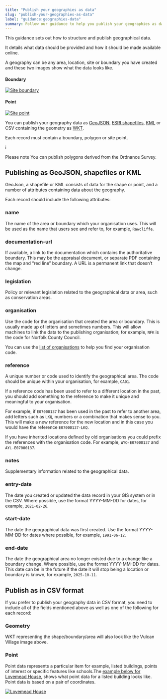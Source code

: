 ```yaml
---
title: "Publish your geographies as data"
slug: "publish-your-geographies-as-data"
label: "guidance:geographies-data"
summary: Follow our guidance to help you publish your geographies as data.
---
```


This guidance sets out how to structure and publish geographical data.

It details what data should be provided and how it should be made available online.

A geography can be any area, location, site or boundary you have created and these two images show what the data looks like.

#### Boundary

<a href="https://res.cloudinary.com/digital-land/image/upload/v1626436405/Conservation_area_Stonesfield_gwma40.png" title="Site boundary"><img src="https://res.cloudinary.com/digital-land/image/upload/v1626436405/Conservation_area_Stonesfield_gwma40.png" alt="Site boundary"></a>

#### Point

<a href="https://res.cloudinary.com/digital-land/image/upload/v1626436406/Old_vicarage_listed_building_quuneq.png" title="Site point"><img src="https://res.cloudinary.com/digital-land/image/upload/v1626436406/Old_vicarage_listed_building_quuneq.png" alt="Site point"></a>

You can publish your geography data as [GeoJSON](https://geojson.org/), [ESRI shapefiles](https://www.esri.com/content/dam/esrisites/sitecore-archive/Files/Pdfs/library/whitepapers/pdfs/shapefile.pdf), [KML](https://developers.google.com/kml) or CSV containing the geometry as [WKT](https://www.ogc.org/standards/wkt-crs).

Each record must contain a boundary, polygon or site point.

<div class="dl-info-text">
  <span class="dl-info-text__icon" aria-hidden="true">i</span>
  <p class="dl-info-text__text">
    <span class="dl-info-text__assistive">Please note</span>
    You can publish polygons derived from the Ordnance Survey.
  </p>
</div>

## Publishing as GeoJSON, shapefiles or KML

GeoJson, a shapefile or KML consists of data for the shape or point, and a number of attributes containing data about the geography.

Each record should include the following attributes:

### name

The name of the area or boundary which your organisation uses. This will be used as the name that users see and refer to, for example, `Rawcliffe`.

### documentation-url

If available, a link to the documentation which contains the authoritative boundary. This may be the appraisal document, or separate PDF containing the map and “red line” boundary. A URL is a permanent link that doesn’t change.

### legislation

Policy or relevant legislation related to the geographical data or area, such as conservation areas.

### organisation

Use the code for the organisation that created the area or boundary. This is usually made up of letters and sometimes numbers. This will allow machines to link the data  to the publishing organisation; for example, `NFK` is the code for Norfolk County Council.

You can use the [list of organisations](https://digital-land.github.io/organisation/) to help you find your organisation code.

### reference

A unique number or code used to identify the geographical area. The code should be unique within your organisation, for example, `CA01`.

If a reference code has been used to refer to a different location in the past, you should add something to the reference to make it unique and meaningful to your organisation.

For example, if `E07000137` has been used in the past to refer to another area, add letters such as `LKQ`, numbers or a combination that makes sense to you. This will make a new reference for the new location and in this case you would have the reference `E07000137-LKQ`.

If you have inherited locations defined by old organisations you could prefix the references with the organisation code. For example, `WYO-E07000137` and `AYL-E07000137`.

### notes

Supplementary information related to the geographical data.

### entry-date

The date you created or updated the data record in your GIS system or in the CSV. Where possible, use the format YYYY-MM-DD for dates, for example, `2021-02-26`.

### start-date

The date the geographical data was first created. Use the format YYYY-MM-DD for dates where possible, for example, `1991-06-12`.

### end-date

The date the geographical area no longer existed due to a change like a boundary change. Where possible, use the format YYYY-MM-DD for dates. This date can be in the future if the date it will stop being a location or boundary is known, for example, `2025-10-11`.

## Publish as in CSV format

If you prefer to publish your geography data in CSV format, you need to include all of the fields mentioned above as well as one of the following for each record:

### Geometry

WKT representing the shape/boundary/area will also look like the Vulcan Village image above. 

### Point

Point data represents a particular item for example, listed buildings, points of interest or specific features like schools.The [example below for Lovemead House,](https://digital-land.github.io/listed-building/1021639/) shows what point data for a listed building looks like. Point data is based on a pair of coordinates.

<a href="https://res.cloudinary.com/digital-land/image/upload/v1626431793/Point_data_building_geog_guidance_latlqv.png" title="Lovemead House"><img src="https://res.cloudinary.com/digital-land/image/upload/v1626431793/Point_data_building_geog_guidance_latlqv.png" alt="Lovemead House"></a>